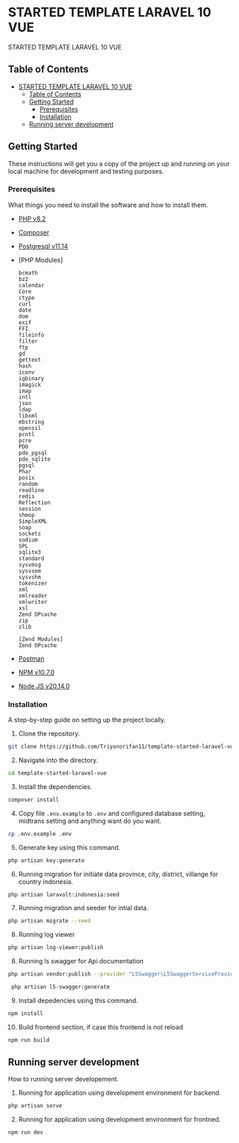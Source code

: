 # STARTED TEMPLATE LARAVEL 10 VUE

STARTED TEMPLATE LARAVEL 10 VUE

## Table of Contents

- [STARTED TEMPLATE LARAVEL 10 VUE](#started-template)
  - [Table of Contents](#table-of-contents)
  - [Getting Started](#getting-started)
    - [Prerequisites](#prerequisites)
    - [Installation](#installation)
  - [Running server development](#running-server-development)


## Getting Started

These instructions will get you a copy of the project up and running on your local machine for development and testing purposes.

### Prerequisites

What things you need to install the software and how to install them.

-   [PHP v8.2](https://www.php.net/downloads.php)
-   [Composer](https://getcomposer.org/download/)
-   [Postgresql v11.14](https://www.postgresql.org/download/)
-   [PHP Modules]

        bcmath
        bz2
        calendar
        Core
        ctype
        curl
        date
        dom
        exif
        FFI
        fileinfo
        filter
        ftp
        gd
        gettext
        hash
        iconv
        igbinary
        imagick
        imap
        intl
        json
        ldap
        libxml
        mbstring
        openssl
        pcntl
        pcre
        PDO
        pdo_pgsql
        pdo_sqlite
        pgsql
        Phar
        posix
        random
        readline
        redis
        Reflection
        session
        shmop
        SimpleXML
        soap
        sockets
        sodium
        SPL
        sqlite3
        standard
        sysvmsg
        sysvsem
        sysvshm
        tokenizer
        xml
        xmlreader
        xmlwriter
        xsl
        Zend OPcache
        zip
        zlib

        [Zend Modules]
        Zend OPcache
-   [Postman](https://www.postman.com/downloads/)
-   [NPM v10.7.0](https://www.npmjs.com/)
-   [Node JS v20.14.0](https://www.npmjs.com/)

### Installation

A step-by-step guide on setting up the project locally.

1. Clone the repository.

```bash
git clone https://github.com/Triyonorifan11/template-started-laravel-vue
```

2. Navigate into the directory.

```bash
cd template-started-laravel-vue
```

3. Install the dependencies.

```bash
composer install
```

4. Copy file `.env.example` to `.env` and configured database setting, midtrans setting and anything want do you want.

```bash
cp .env.example .env
```

5. Generate key using this command.

```bash
php artisan key:generate
```

6. Running migration for initiate data province, city, district, villange for country indonesia.

```bash
php artisan laravolt:indonesia:seed
```

7. Running migration and seeder for intial data.

```bash
php artisan migrate --seed
```

8. Running log viewer

```bash
php artisan log-viewer:publish
```

8. Running ls swagger for Api documentation

```bash
php artisan vendor:publish --provider "L5Swagger\L5SwaggerServiceProvider"
```

```bash
 php artisan l5-swagger:generate
```

9. Install depedencies using this command.

```bash
npm install
```

10. Build frontend section, if case this frontend is not reload

```bash
npm run build
```

## Running server development

How to running server developement.

1. Running for application using development environment for backend.

```bash
php artisan serve
```

2. Running for application using development environment for frontned.

```bash
npm run dev
```
